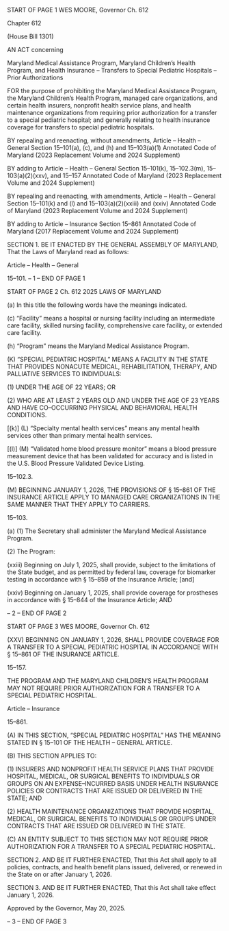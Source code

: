 START OF PAGE 1
WES MOORE, Governor Ch. 612

Chapter 612

(House Bill 1301)

AN ACT concerning

Maryland Medical Assistance Program, Maryland Children’s Health Program,
and Health Insurance – Transfers to Special Pediatric Hospitals – Prior
Authorizations

FOR the purpose of prohibiting the Maryland Medical Assistance Program, the Maryland
Children’s Health Program, managed care organizations, and certain health
insurers, nonprofit health service plans, and health maintenance organizations from
requiring prior authorization for a transfer to a special pediatric hospital; and
generally relating to health insurance coverage for transfers to special pediatric
hospitals.

BY repealing and reenacting, without amendments,
Article – Health – General
Section 15–101(a), (c), and (h) and 15–103(a)(1)
Annotated Code of Maryland
(2023 Replacement Volume and 2024 Supplement)

BY adding to
Article – Health – General
Section 15–101(k), 15–102.3(m), 15–103(a)(2)(xxv), and 15–157
Annotated Code of Maryland
(2023 Replacement Volume and 2024 Supplement)

BY repealing and reenacting, with amendments,
Article – Health – General
Section 15–101(k) and (l) and 15–103(a)(2)(xxiii) and (xxiv)
Annotated Code of Maryland
(2023 Replacement Volume and 2024 Supplement)

BY adding to
Article – Insurance
Section 15–861
Annotated Code of Maryland
(2017 Replacement Volume and 2024 Supplement)

SECTION 1. BE IT ENACTED BY THE GENERAL ASSEMBLY OF MARYLAND,
That the Laws of Maryland read as follows:

Article – Health – General

15–101.
– 1 –
END OF PAGE 1

START OF PAGE 2
Ch. 612 2025 LAWS OF MARYLAND

(a) In this title the following words have the meanings indicated.

(c) “Facility” means a hospital or nursing facility including an intermediate care
facility, skilled nursing facility, comprehensive care facility, or extended care facility.

(h) “Program” means the Maryland Medical Assistance Program.

(K) “SPECIAL PEDIATRIC HOSPITAL” MEANS A FACILITY IN THE STATE
THAT PROVIDES NONACUTE MEDICAL, REHABILITATION, THERAPY, AND
PALLIATIVE SERVICES TO INDIVIDUALS:

(1) UNDER THE AGE OF 22 YEARS; OR

(2) WHO ARE AT LEAST 2 YEARS OLD AND UNDER THE AGE OF 23
YEARS AND HAVE CO–OCCURRING PHYSICAL AND BEHAVIORAL HEALTH
CONDITIONS.

[(k)] (L) “Specialty mental health services” means any mental health services
other than primary mental health services.

[(l)] (M) “Validated home blood pressure monitor” means a blood pressure
measurement device that has been validated for accuracy and is listed in the U.S. Blood
Pressure Validated Device Listing.

15–102.3.

(M) BEGINNING JANUARY 1, 2026, THE PROVISIONS OF § 15–861 OF THE
INSURANCE ARTICLE APPLY TO MANAGED CARE ORGANIZATIONS IN THE SAME
MANNER THAT THEY APPLY TO CARRIERS.

15–103.

(a) (1) The Secretary shall administer the Maryland Medical Assistance
Program.

(2) The Program:

(xxiii) Beginning on July 1, 2025, shall provide, subject to the
limitations of the State budget, and as permitted by federal law, coverage for biomarker
testing in accordance with § 15–859 of the Insurance Article; [and]

(xxiv) Beginning on January 1, 2025, shall provide coverage for
prostheses in accordance with § 15–844 of the Insurance Article; AND

– 2 –
END OF PAGE 2

START OF PAGE 3
WES MOORE, Governor Ch. 612

(XXV) BEGINNING ON JANUARY 1, 2026, SHALL PROVIDE
COVERAGE FOR A TRANSFER TO A SPECIAL PEDIATRIC HOSPITAL IN ACCORDANCE
WITH § 15–861 OF THE INSURANCE ARTICLE.

15–157.

THE PROGRAM AND THE MARYLAND CHILDREN’S HEALTH PROGRAM MAY
NOT REQUIRE PRIOR AUTHORIZATION FOR A TRANSFER TO A SPECIAL PEDIATRIC
HOSPITAL.

Article – Insurance

15–861.

(A) IN THIS SECTION, “SPECIAL PEDIATRIC HOSPITAL” HAS THE MEANING
STATED IN § 15–101 OF THE HEALTH – GENERAL ARTICLE.

(B) THIS SECTION APPLIES TO:

(1) INSURERS AND NONPROFIT HEALTH SERVICE PLANS THAT
PROVIDE HOSPITAL, MEDICAL, OR SURGICAL BENEFITS TO INDIVIDUALS OR GROUPS
ON AN EXPENSE–INCURRED BASIS UNDER HEALTH INSURANCE POLICIES OR
CONTRACTS THAT ARE ISSUED OR DELIVERED IN THE STATE; AND

(2) HEALTH MAINTENANCE ORGANIZATIONS THAT PROVIDE
HOSPITAL, MEDICAL, OR SURGICAL BENEFITS TO INDIVIDUALS OR GROUPS UNDER
CONTRACTS THAT ARE ISSUED OR DELIVERED IN THE STATE.

(C) AN ENTITY SUBJECT TO THIS SECTION MAY NOT REQUIRE PRIOR
AUTHORIZATION FOR A TRANSFER TO A SPECIAL PEDIATRIC HOSPITAL.

SECTION 2. AND BE IT FURTHER ENACTED, That this Act shall apply to all
policies, contracts, and health benefit plans issued, delivered, or renewed in the State on or
after January 1, 2026.

SECTION 3. AND BE IT FURTHER ENACTED, That this Act shall take effect
January 1, 2026.

Approved by the Governor, May 20, 2025.

– 3 –
END OF PAGE 3
